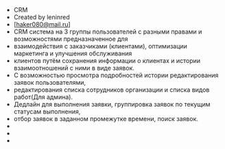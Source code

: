* CRM
* Created by leninred
* [haker080@mail.ru]
* CRM система на 3 группы пользователей с разными правами и возможностями предназначенное для 
* взаимодействия с заказчиками (клиентами), оптимизации маркетинга и улучшения обслуживания 
* клиентов путём сохранения информации о клиентах и истории взаимоотношений с ними в виде заявок.
* С возможностью просмотра подробностей истории редактирования заявок пользователями,
* редактирования списка сотрудников организации и списка видов работ(Для админа).
* Дедлайн для выполнения заявки, группировка заявок по текущим статусам выполнения,
* отбор заявок в заданном промежутке времени, поиск заявок.
* 
* 
* 
